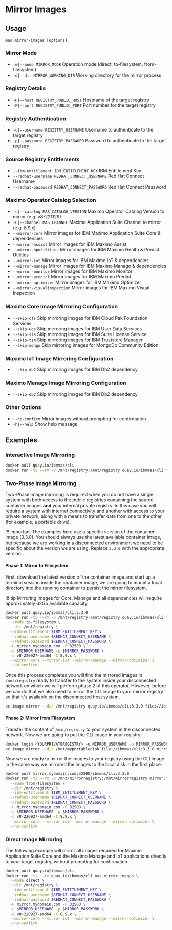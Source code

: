 Mirror Images
===============================================================================

Usage
-------------------------------------------------------------------------------
`mas mirror-images [options]`

### Mirror Mode
- `-m|--mode MIRROR_MODE` Operation mode (direct, to-filesystem, from-filesystem)
- `-d|--dir MIRROR_WORKING_DIR` Working directory for the mirror process

### Registry Details
- `-H|--host REGISTRY_PUBLIC_HOST` Hostname of the target registry
- `-P|--port REGISTRY_PUBLIC_PORT` Port number for the target registry

### Registry Authentication
- `-u|--username REGISTRY_USERNAME` Username to authenticate to the target registry
- `-p|--password REGISTRY_PASSWORD` Password to authenticate to the target registry

### Source Registry Entitlements
- `--ibm-entitlement IBM_ENTITLEMENT_KEY` IBM Entitlement Key
- `--redhat-username REDHAT_CONNECT_USERNAME` Red Hat Connect Username
- `--redhat-password REDHAT_CONNECT_PASSWORD` Red Hat Connect Password

### Maximo Operator Catalog Selection
- `-c|--catalog MAS_CATALOG_VERSION` Maximo Operator Catalog Version to mirror (e.g. v8-221129)
- `-C|--channel MAS_CHANNEL` Maximo Application Suite Channel to mirror (e.g. 8.9.x)
- `--mirror-core` Mirror images for IBM Maximo Application Suite Core & dependencies
- `--mirror-assist`  Mirror images for IBM Maximo Assist
- `--mirror-hputilities` Mirror images for IBM Maximo Health & Predict Utilities
- `--mirror-iot` Mirror images for IBM Maximo IoT & dependencies
- `--mirror-manage` Mirror images for IBM Maximo Manage & dependencies
- `--mirror-monitor` Mirror images for IBM Maximo Monitor
- `--mirror-predict` Mirror images for IBM Maximo Predict
- `--mirror-optimizer` Mirror images for IBM Maximo Optimizer
- `--mirror-visualinspection` Mirror images for IBM Maximo Visual Inspection

### Maximo Core Image Mirroring Configuration
- `--skip-cfs` Skip mirroring images for IBM Cloud Pak Foundation Services
- `--skip-uds` Skip mirroring images for IBM User Data Services
- `--skip-sls` Skip mirroring images for IBM Suite License Service
- `--skip-tsm` Skip mirroring images for IBM Truststore Manager
- `--skip-mongo` Skip mirroring images for MongoDb Community Edition

### Maximo IoT Image Mirroring Configuration
- `--skip-db2` Skip mirroring images for IBM Db2 dependency

### Maximo Manage Image Mirroring Configuration
- `--skip-db2` Skip mirroring images for IBM Db2 dependency

### Other Options
- `--no-confirm` Mirror images without prompting for confirmation
- `-h|--help` Show help message


Examples
-------------------------------------------------------------------------------
### Interactive Image Mirroring
```bash
docker pull quay.io/ibmmas/cli
docker run -ti --rm -v /mnt/registry:/mnt/registry quay.io/ibmmas/cli mas mirror-images
```

### Two-Phase Image Mirroring
Two-Phase image mirroring is required when you do not have a single system with both access to the public registries containing the source container images **and** your internal private registry.  In this case you will require a system with internet connectivity and another with access to your private network, along with a means to transfer data from one to the other (for example, a portable drive).

!!! important
    The examples here use a specific version of the container image (3.3.0).  You should always use the latest available container image, but because we are working in a disconnected environment we need to be specific about the version we are using.  Replace `3.3.0` with the appropriate version.

#### Phase 1: Mirror to Filesystem
First, download the latest version of the container image and start up a terminal session inside the container image, we are going to mount a local directory into the running container to persist the mirror filesystem.

!!! tip
    Mirroring images for Core, Manage and all dependencies will require approximately 62Gb available capacity.

```bash
docker pull quay.io/ibmmas/cli:3.3.0
docker run -ti --rm -v /mnt/registry:/mnt/registry quay.io/ibmmas/cli mas mirror-images \
  --mode to-filesystem \
  --dir /mnt/registry \
  --ibm-entitlement $IBM_ENTITLEMENT_KEY \
  --redhat-username $REDHAT_CONNECT_USERNAME \
  --redhat-password $REDHAT_CONNECT_PASSWORD \
  -H mirror.mydomain.com -P 32500 \
  -u $MIRROR_USERNAME -p $MIRROR_PASSWORD \
  -c v8-220927-amd64 -C 8.9.x \
  --mirror-core --mirror-iot --mirror-manage --mirror-optimizer \
  --no-confirm
```

Once this process completes you will find the mirrored images in `/mnt/registry` ready to transfer to the system inside your disconnected network on which we will perform phase 2 of this operator.  However, before we can do that we also need to mirror the CLI image to your mirror registry so that it's available on the disconnected host system.

```bash
oc image mirror --dir /mnt/registry quay.io/ibmmas/cli:3.3.0 file://ibmmas/cli:3.3.0
```


#### Phase 2: Mirror from Filesystem
Transfer the content of `/mnt/registry` to your system in the disconnected network.  Now we are going to put the CLI image in your registry:

```bash
docker login <YOURPRIVATEREGISTRY> -u MIRROR_USERNAME -p MIRROR_PASSWORD
oc image mirror --dir /mnt/myportabledisk file://ibmmas/cli:3.3.0 mirror.mydomain.com:32500/ibmmas/cli:3.3.0
```

Now we are ready to mirror the images to your registry using the CLI image in the same way we mirrored the images to the local disk in the first place:

```bash
docker pull mirror.mydomain.com:32500/ibmmas/cli:3.3.0
docker run -ti --rm -v /mnt/mirrorregistry:/mnt/mirrorregistry mirror.mydomain.com:32500/ibmmas/cli:3.3.0 mas mirror-images \
  --mode from-filesystem \
  --dir /mnt/registry \
  --ibm-entitlement $IBM_ENTITLEMENT_KEY \
  --redhat-username $REDHAT_CONNECT_USERNAME \
  --redhat-password $REDHAT_CONNECT_PASSWORD \
  -H mirror.mydomain.com -P 32500 \
  -u $MIRROR_USERNAME -p $MIRROR_PASSWORD \
  -c v8-220927-amd64 -C 8.9.x \
  --mirror-core --mirror-iot --mirror-manage --mirror-optimizer \
  --no-confirm
```


### Direct Image Mirroring
The following example will mirror all images required for Maximo Application Suite Core and the Maximo Manage and IoT applications directly to your target registry, without prompting for confirmation.

```bash
docker pull quay.io/ibmmas/cli
docker run -ti --rm quay.io/ibmmas/cli mas mirror-images \
  --mode direct \
  --dir /mnt/registry \
  --ibm-entitlement $IBM_ENTITLEMENT_KEY \
  --redhat-username $REDHAT_CONNECT_USERNAME \
  --redhat-password $REDHAT_CONNECT_PASSWORD \
  -H mirror.mydomain.com -P 32500 \
  -u $MIRROR_USERNAME -p $MIRROR_PASSWORD \
  -c v8-220927-amd64 -C 8.9.x \
  --mirror-core --mirror-iot --mirror-manage --mirror-optimizer \
  --no-confirm
```

